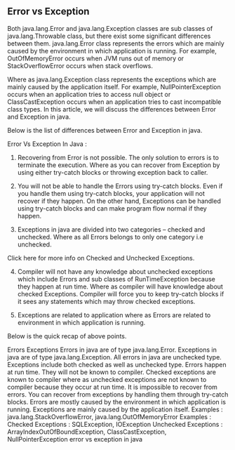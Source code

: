 Error vs Exception
--
Both java.lang.Error and java.lang.Exception classes are sub classes of java.lang.Throwable class, but there exist some significant differences between them. java.lang.Error class represents the errors which are mainly caused by the environment in which application is running. For example, OutOfMemoryError occurs when JVM runs out of memory or StackOverflowError occurs when stack overflows.

Where as java.lang.Exception class represents the exceptions which are mainly caused by the application itself. For example, NullPointerException occurs when an application tries to access null object or ClassCastException occurs when an application tries to cast incompatible class types. In this article, we will discuss the differences between Error and Exception in java.

Below is the list of differences between Error and Exception in java.

Error Vs Exception In Java :
1) Recovering from Error is not possible. The only solution to errors is to terminate the execution. Where as you can recover from Exception by using either try-catch blocks or throwing exception back to caller.

2) You will not be able to handle the Errors using try-catch blocks. Even if you handle them using try-catch blocks, your application will not recover if they happen. On the other hand, Exceptions can be handled using try-catch blocks and can make program flow normal if they happen.

3) Exceptions in java are divided into two categories – checked and unchecked. Where as all Errors belongs to only one category i.e unchecked.

Click here for more info on Checked and Unchecked Exceptions.

4) Compiler will not have any knowledge about unchecked exceptions which include Errors and sub classes of RunTimeException because they happen at run time. Where as compiler will have knowledge about checked Exceptions. Compiler will force you to keep try-catch blocks if it sees any statements which may throw checked exceptions.

5) Exceptions are related to application where as Errors are related to environment in which application is running.

Below is the quick recap of above points.

Errors	                                                      Exceptions
Errors in java are of type java.lang.Error.	                  Exceptions in java are of type java.lang.Exception.
All errors in java are unchecked type.	                      Exceptions include both checked as well as unchecked type.
Errors happen at run time. They will not be known to compiler.	Checked exceptions are known to compiler where as unchecked exceptions are not known to compiler because they occur at run time.
It is impossible to recover from errors.	                    You can recover from exceptions by handling them through try-catch blocks.
Errors are mostly caused by the environment in which application is running.	Exceptions are mainly caused by the application itself.
Examples :
java.lang.StackOverflowError, java.lang.OutOfMemoryError	Examples :
Checked Exceptions : SQLException, IOException
Unchecked Exceptions : ArrayIndexOutOfBoundException, ClassCastException, NullPointerException
error vs exception in java  
